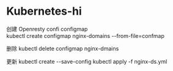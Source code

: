 # Kubernetes-hi


创建 Openresty confi configmap  
kubectl create  configmap nginx-domains  --from-file=confmap

删除
kubectl  delete configmap  nginx-dmains

更新
kubectl create --save-config
kubectl apply -f nginx-ds.yml
